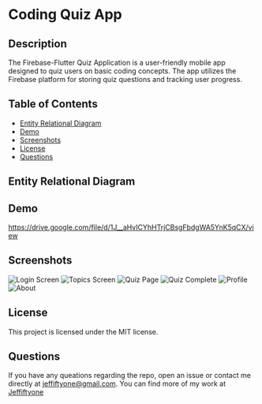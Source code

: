 # Coding Quiz App

## Description
The Firebase-Flutter Quiz Application is a user-friendly mobile app designed to quiz users on basic coding concepts. The app utilizes the Firebase platform for storing quiz questions and tracking user progress. 

## Table of Contents

* [Entity Relational Diagram](#EntityRelationalDiagram)
* [Demo](#Demo)
* [Screenshots](#screenshots)
* [License](#license)
* [Questions](#questions)

## Entity Relational Diagram

## Demo
https://drive.google.com/file/d/1J__aHvICYhHTrjCBsgFbdgWA5YnK5qCX/view

## Screenshots
![Login Screen]('./assets/demo/loginscreen.PNG' "Login Screen")
![Topics Screen]('./assets/demo/topics_screen.PNG' "Topics Screen")
![Quiz Page]('./assets/demo/loginscreen.PNG' "Quiz Screen")
![Quiz Complete]('./assets/demo/quizcomplete.PNG' "Quiz Complete")
![Profile]('./assets/demo/profile.PNG' "Profile")
![About]('./assets/demo/about.PNG' "About")


## License
This project is licensed under the MIT license.


## Questions
If you have any queations regarding the repo, open an issue or contact me directly at [jeffiftyone@gmail.com](mailto:jeffiftyone@gmail.com).
You can find more of my work at [Jeffiftyone](https://github.com/Jeffiftyone)